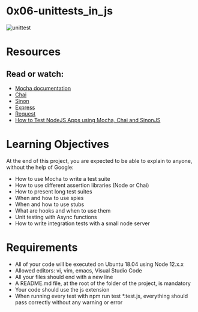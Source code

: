# 0x06-unittests_in_js



![unittest](https://github.com/michaelabiaw/alx-backend-javascript/assets/83102581/2d771420-c002-4df2-bfa2-4e3c55a67696)



# Resources
## Read or watch:

+ [Mocha documentation]()
+ [Chai]()
+ [Sinon]()
+ [Express]()
+ [Request]()
+ [How to Test NodeJS Apps using Mocha, Chai and SinonJS]()


# Learning Objectives
At the end of this project, you are expected to be able to explain to anyone, without the help of Google:

+ How to use Mocha to write a test suite
+ How to use different assertion libraries (Node or Chai)
+ How to present long test suites
+ When and how to use spies
+ When and how to use stubs
+ What are hooks and when to use them
+ Unit testing with Async functions
+ How to write integration tests with a small node server

# Requirements
+ All of your code will be executed on Ubuntu 18.04 using Node 12.x.x
+ Allowed editors: vi, vim, emacs, Visual Studio Code
+ All your files should end with a new line
+ A README.md file, at the root of the folder of the project, is mandatory
+ Your code should use the js extension
+ When running every test with npm run test *.test.js, everything should pass correctly without any warning or error
